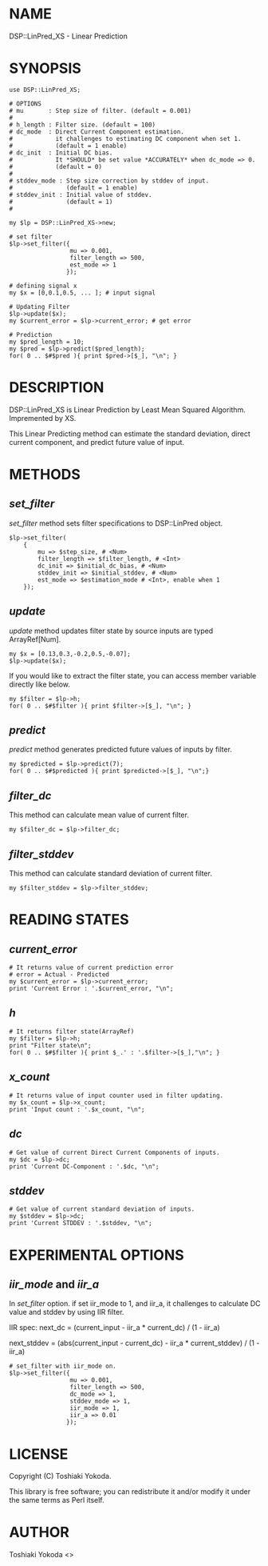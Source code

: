 # NAME

DSP::LinPred\_XS - Linear Prediction

# SYNOPSIS

    use DSP::LinPred_XS;

    # OPTIONS
    # mu       : Step size of filter. (default = 0.001)
    #
    # h_length : Filter size. (default = 100)
    # dc_mode  : Direct Current Component estimation.
    #            it challenges to estimating DC component when set 1.
    #            (default = 1 enable)
    # dc_init  : Initial DC bias.
    #            It *SHOULD* be set value *ACCURATELY* when dc_mode => 0.
    #            (default = 0)
    #
    # stddev_mode : Step size correction by stddev of input.
    #               (default = 1 enable)
    # stddev_init : Initial value of stddev.
    #               (default = 1)
    #

    my $lp = DSP::LinPred_XS->new;

    # set filter
    $lp->set_filter({
                     mu => 0.001,
                     filter_length => 500,
                     est_mode => 1
                    });

    # defining signal x
    my $x = [0,0.1,0.5, ... ]; # input signal

    # Updating Filter
    $lp->update($x);
    my $current_error = $lp->current_error; # get error

    # Prediction
    my $pred_length = 10;
    my $pred = $lp->predict($pred_length);
    for( 0 .. $#$pred ){ print $pred->[$_], "\n"; }

# DESCRIPTION

DSP::LinPred\_XS is Linear Prediction by Least Mean Squared Algorithm.
Impremented by XS.

This Linear Predicting method can estimate the standard deviation, direct current component, and predict future value of input.

# METHODS

## _set\_filter_

_set\_filter_ method sets filter specifications to DSP::LinPred object.

    $lp->set_filter(
        {
            mu => $step_size, # <Num>
            filter_length => $filter_length, # <Int>
            dc_init => $initial_dc_bias, # <Num>
            stddev_init => $initial_stddev, # <Num>
            est_mode => $estimation_mode # <Int>, enable when 1
        });

## _update_

_update_ method updates filter state by source inputs are typed ArrayRef\[Num\].

    my $x = [0.13,0.3,-0.2,0.5,-0.07];
    $lp->update($x);

If you would like to extract the filter state, you can access member variable directly like below.

    my $filter = $lp->h;
    for( 0 .. $#$filter ){ print $filter->[$_], "\n"; }

## _predict_

_predict_ method generates predicted future values of inputs by filter.

    my $predicted = $lp->predict(7);
    for( 0 .. $#$predicted ){ print $predicted->[$_], "\n";}

## _filter\_dc_

This method can calculate mean value of current filter.

    my $filter_dc = $lp->filter_dc;

## _filter\_stddev_

This method can calculate standard deviation of current filter.

    my $filter_stddev = $lp->filter_stddev;

# READING STATES

## _current\_error_

    # It returns value of current prediction error
    # error = Actual - Predicted
    my $current_error = $lp->current_error;
    print 'Current Error : '.$current_error, "\n";

## _h_

    # It returns filter state(ArrayRef)
    my $filter = $lp->h;
    print "Filter state\n";
    for( 0 .. $#$filter ){ print $_.' : '.$filter->[$_],"\n"; }

## _x\_count_

    # It returns value of input counter used in filter updating.
    my $x_count = $lp->x_count;
    print 'Input count : '.$x_count, "\n";

## _dc_

    # Get value of current Direct Current Components of inputs.
    my $dc = $lp->dc;
    print 'Current DC-Component : '.$dc, "\n";

## _stddev_

    # Get value of current standard deviation of inputs.
    my $stddev = $lp->dc;
    print 'Current STDDEV : '.$stddev, "\n";

# EXPERIMENTAL OPTIONS

## _iir\_mode_ and _iir\_a_

In _set\_filter_ option.
if set iir\_mode to 1, and iir\_a, it challenges to calculate DC value and stddev by using IIR filter.

IIR spec: 
next\_dc = (current\_input - iir\_a \* current\_dc) / (1 - iir\_a)

next\_stddev = (abs(current\_input - current\_dc) - iir\_a \* current\_stddev) / (1 - iir\_a)

    # set_filter with iir_mode on.
    $lp->set_filter({
                     mu => 0.001,
                     filter_length => 500,
                     dc_mode => 1,
                     stddev_mode => 1,
                     iir_mode => 1,
                     iir_a => 0.01
                    });

# LICENSE

Copyright (C) Toshiaki Yokoda.

This library is free software; you can redistribute it and/or modify
it under the same terms as Perl itself.

# AUTHOR

Toshiaki Yokoda <>
